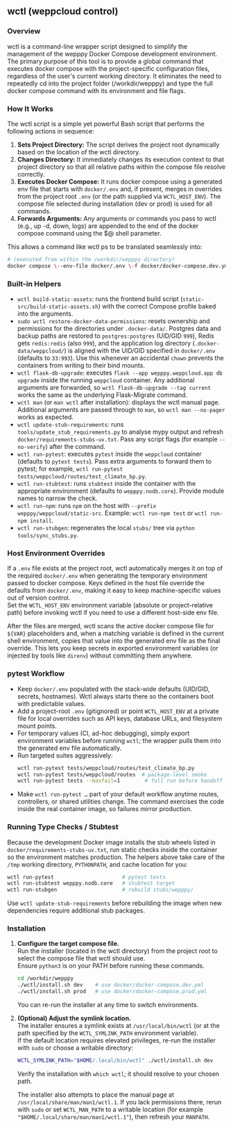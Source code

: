 ## **wctl (weppcloud control)**

### **Overview**

wctl is a command-line wrapper script designed to simplify the management of the wepppy Docker Compose development environment.  
The primary purpose of this tool is to provide a global command that executes docker compose with the project-specific configuration files, regardless of the user's current working directory. It eliminates the need to repeatedly cd into the project folder (/workdir/wepppy) and type the full docker compose command with its environment and file flags.

### **How It Works**

The wctl script is a simple yet powerful Bash script that performs the following actions in sequence:

1. **Sets Project Directory:** The script derives the project root dynamically based on the location of the wctl directory.  
2. **Changes Directory:** It immediately changes its execution context to that project directory so that all relative paths within the compose file resolve correctly.  
3. **Executes Docker Compose:** It runs docker compose using a generated env file that starts with `docker/.env` and, if present, merges in overrides from the project root `.env` (or the path supplied via `WCTL_HOST_ENV`). The compose file selected during installation (dev or prod) is used for all commands.  
4. **Forwards Arguments:** Any arguments or commands you pass to wctl (e.g., up \-d, down, logs) are appended to the end of the docker compose command using the $@ shell parameter.

This allows a command like wctl ps to be translated seamlessly into:

```Bash
# (executed from within the /workdir/wepppy directory)  
docker compose \--env-file docker/.env \-f docker/docker-compose.dev.yml ps
```

### **Built-in Helpers**

- `wctl build-static-assets`: runs the frontend build script (`static-src/build-static-assets.sh`) with the correct Compose profile baked into the arguments.
- `sudo wctl restore-docker-data-permissions`: resets ownership and permissions for the directories under `.docker-data/`. Postgres data and backup paths are restored to `postgres:postgres` (UID/GID `999`), Redis gets `redis:redis` (also `999`), and the application log directory (`.docker-data/weppcloud/`) is aligned with the UID/GID specified in `docker/.env` (defaults to `33:993`). Use this whenever an accidental `chown` prevents the containers from writing to their bind mounts.
- `wctl flask-db-upgrade`: executes `flask --app wepppy.weppcloud.app db upgrade` inside the running `weppcloud` container. Any additional arguments are forwarded, so `wctl flask-db-upgrade --tag current` works the same as the underlying Flask-Migrate command.
- `wctl man` (or `man wctl` after installation): displays the wctl manual page. Additional arguments are passed through to `man`, so `wctl man --no-pager` works as expected.
- `wctl update-stub-requirements`: runs `tools/update_stub_requirements.py` to analyse mypy output and refresh `docker/requirements-stubs-uv.txt`. Pass any script flags (for example `--no-verify`) after the command.
- `wctl run-pytest`: executes `pytest` inside the `weppcloud` container (defaults to `pytest tests`). Pass extra arguments to forward them to pytest; for example, `wctl run-pytest tests/weppcloud/routes/test_climate_bp.py`.
- `wctl run-stubtest`: runs `stubtest` inside the container with the appropriate environment (defaults to `wepppy.nodb.core`). Provide module names to narrow the check.
- `wctl run-npm`: runs `npm` on the host with `--prefix wepppy/weppcloud/static-src`. Example: `wctl run-npm test` or `wctl run-npm install`.
- `wctl run-stubgen`: regenerates the local `stubs/` tree via `python tools/sync_stubs.py`.

### **Host Environment Overrides**

If a `.env` file exists at the project root, wctl automatically merges it on top of the required `docker/.env` when generating the temporary environment passed to docker compose. Keys defined in the host file override the defaults from `docker/.env`, making it easy to keep machine-specific values out of version control.  
Set the `WCTL_HOST_ENV` environment variable (absolute or project-relative path) before invoking wctl if you need to use a different host-side env file.

After the files are merged, wctl scans the active docker compose file for `${VAR}` placeholders and, when a matching variable is defined in the current shell environment, copies that value into the generated env file as the final override. This lets you keep secrets in exported environment variables (or injected by tools like `direnv`) without committing them anywhere.

### **pytest Workflow**

- Keep `docker/.env` populated with the stack-wide defaults (UID/GID, secrets, hostnames). Wctl always starts there so the containers boot with predictable values.
- Add a project-root `.env` (gitignored) or point `WCTL_HOST_ENV` at a private file for local overrides such as API keys, database URLs, and filesystem mount points.
- For temporary values (CI, ad-hoc debugging), simply export environment variables before running `wctl`; the wrapper pulls them into the generated env file automatically.
- Run targeted suites aggressively:
  ```bash
  wctl run-pytest tests/weppcloud/routes/test_climate_bp.py
  wctl run-pytest tests/weppcloud/routes  # package-level smoke
  wctl run-pytest tests --maxfail=1        # full run before handoff
  ```
- Make `wctl run-pytest …` part of your default workflow anytime routes, controllers, or shared utilities change. The command exercises the code inside the real container image, so failures mirror production.

### **Running Type Checks / Stubtest**

Because the development Docker image installs the stub wheels listed in `docker/requirements-stubs-uv.txt`, run static checks inside the container so the environment matches production. The helpers above take care of the `/tmp` working directory, `PYTHONPATH`, and cache location for you:

```bash
wctl run-pytest                      # pytest tests
wctl run-stubtest wepppy.nodb.core   # stubtest target
wctl run-stubgen                     # rebuild stubs/wepppy/
```

Use `wctl update-stub-requirements` before rebuilding the image when new dependencies require additional stub packages.

### **Installation**

1. **Configure the target compose file.**  
   Run the installer (located in the wctl directory) from the project root to select the compose file that wctl should use.  
   Ensure `python3` is on your PATH before running these commands.
   ```Bash
   cd /workdir/wepppy
   ./wctl/install.sh dev    # use docker/docker-compose.dev.yml
   ./wctl/install.sh prod   # use docker/docker-compose.prod.yml
   ```
   You can re-run the installer at any time to switch environments.

2. **(Optional) Adjust the symlink location.**  
   The installer ensures a symlink exists at `/usr/local/bin/wctl` (or at the path specified by the `WCTL_SYMLINK_PATH` environment variable).  
   If the default location requires elevated privileges, re-run the installer with `sudo` or choose a writable directory:
   ```Bash
   WCTL_SYMLINK_PATH="$HOME/.local/bin/wctl" ./wctl/install.sh dev
   ```
   Verify the installation with `which wctl`; it should resolve to your chosen path.

   The installer also attempts to place the manual page at `/usr/local/share/man/man1/wctl.1`. If you lack permissions there, rerun with `sudo` or set `WCTL_MAN_PATH` to a writable location (for example `"$HOME/.local/share/man/man1/wctl.1"`), then refresh your `MANPATH`.
